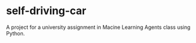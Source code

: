 # self-driving-car
A project for a university assignment in Macine Learning Agents class using Python.

